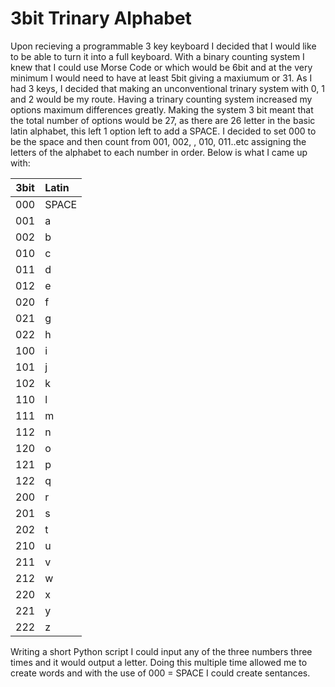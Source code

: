 # 3bit Trinary Alphabet

Upon recieving a programmable 3 key keyboard I decided that I would like to be able to turn it into a full keyboard. With a binary counting system I knew that I could use Morse Code or which would be 6bit and at the very minimum I would need to have at least 5bit giving a maxiumum or 31. As I had 3 keys, I decided that making an unconventional trinary system with 0, 1 and 2 would be my route. Having a trinary counting system increased my options maximum differences greatly. Making the system 3 bit meant that the total number of options would be 27, as there are 26 letter in the basic latin alphabet, this left 1 option left to add a SPACE. I decided to set 000 to be the space and then count from 001, 002, , 010, 011..etc assigning the letters of the alphabet to each number in order. Below is what I came up with:

| 3bit |  Latin |
|------|:-------|
| 000  |  SPACE | 
| 001  |  a     |
| 002  |  b     |
| 010  |  c     |
| 011  |  d     |
| 012  |  e     |
| 020  |  f     |
| 021  |  g     |
| 022  |  h     |
| 100  |  i     |
| 101  |  j     |
| 102  |  k     |
| 110  |  l     |
| 111  |  m     |
| 112  |  n     |
| 120  |  o     |
| 121  |  p     |
| 122  |  q     |
| 200  |  r     |
| 201  |  s     |
| 202  |  t     |
| 210  |  u     | 
| 211  |  v     |
| 212  |  w     |
| 220  |  x     |
| 221  |  y     |
| 222  |  z     |

Writing a short Python script I could input any of the three numbers three times and it would output a letter. Doing this multiple time allowed me to create words and with the use of 000 = SPACE I could create sentances. 
